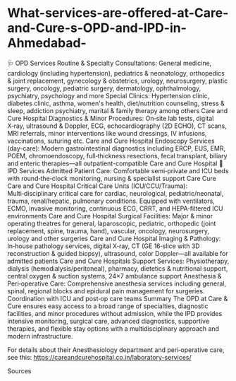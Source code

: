 # What-services-are-offered-at-Care-and-Cure-s-OPD-and-IPD-in-Ahmedabad-

🩺 OPD Services
Routine & Specialty Consultations: General medicine, cardiology (including hypertension), pediatrics & neonatology, orthopedics & joint replacement, gynecology & obstetrics, urology, neurosurgery, plastic surgery, oncology, pediatric surgery, dermatology, ophthalmology, psychiatry, psychology and more 
Special Clinics: Hypertension clinic, diabetes clinic, asthma, women's health, diet/nutrition counseling, stress & sleep, addiction psychiatry, marital & family therapy among others 
Care and Cure Hospital
Diagnostics & Minor Procedures: On‑site lab tests, digital X‑ray, ultrasound & Doppler, ECG, echocardiography (2D ECHO), CT scans, MRI referrals, minor interventions like wound dressings, IV infusions, vaccinations, suturing etc. 
Care and Cure Hospital
Endoscopy Services (day-care): Modern gastrointestinal diagnostics including ERCP, EUS, EMR, POEM, chromoendoscopy, full‑thickness resections, fecal transplant, biliary and enteric therapies—all outpatient-compatible 
Care and Cure Hospital
🏥 IPD Services
Admitted Patient Care: Comfortable semi‑private and ICU beds with round‑the‑clock monitoring, nursing & specialist support 
Care Cure
Care and Cure Hospital
Critical Care Units (ICU/CCU/Trauma): Multi‑disciplinary critical care for cardiac, neurological, pediatric/neonatal, trauma, renal/hepatic, pulmonary conditions. Equipped with ventilators, ECMO, invasive monitoring, continuous ECG, CRRT, and HEPA‑filtered ICU environments 
Care and Cure Hospital
Surgical Facilities: Major & minor operating theatres for general, laparoscopic, pediatric, orthopedic (joint replacement, spine, trauma, hand), vascular, oncology, neurosurgery, urology and other surgeries 
Care and Cure Hospital
Imaging & Pathology: In‑house pathology services, digital X‑ray, CT (GE 16‑slice with 3D reconstruction & guided biopsy), ultrasound, color Doppler—all available for admitted patients 
Care and Cure Hospitals
Support Services: Physiotherapy, dialysis (hemodialysis/peritoneal), pharmacy, dietetics & nutritional support, central oxygen & suction systems, 24×7 ambulance support 
Anesthesia & Peri‑operative Care: Comprehensive anesthesia services including general, spinal, regional blocks and epidural pain management for surgeries. Coordination with ICU and post‑op care teams 
Summary
The OPD at Care & Cure ensures easy access to a broad range of specialties, diagnostic facilities, and minor procedures without admission, while the IPD provides intensive monitoring, surgical care, advanced diagnostics, supportive therapies, and flexible stay options with a multidisciplinary approach and modern infrastructure.

For details about their Anesthesiology department and peri‑operative care, see this:
https://careandcurehospital.co.in/laboratory-services/












Sources

